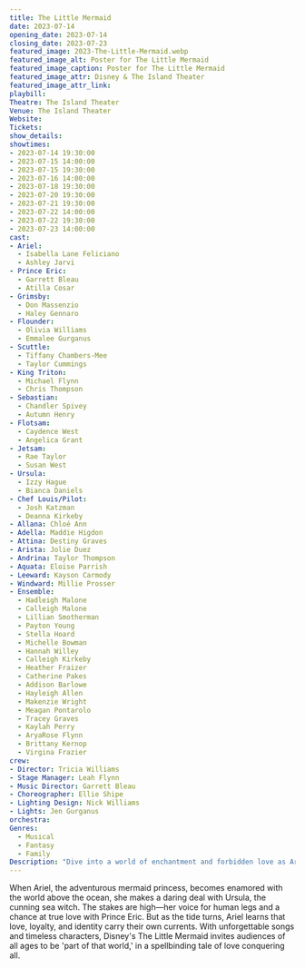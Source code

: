 ```yaml
---
title: The Little Mermaid
date: 2023-07-14
opening_date: 2023-07-14
closing_date: 2023-07-23
featured_image: 2023-The-Little-Mermaid.webp
featured_image_alt: Poster for The Little Mermaid
featured_image_caption: Poster for The Little Mermaid
featured_image_attr: Disney & The Island Theater
featured_image_attr_link: 
playbill:
Theatre: The Island Theater
Venue: The Island Theater
Website: 
Tickets:
show_details: 
showtimes:
- 2023-07-14 19:30:00
- 2023-07-15 14:00:00
- 2023-07-15 19:30:00
- 2023-07-16 14:00:00
- 2023-07-18 19:30:00
- 2023-07-20 19:30:00
- 2023-07-21 19:30:00
- 2023-07-22 14:00:00
- 2023-07-22 19:30:00
- 2023-07-23 14:00:00
cast:
- Ariel: 
  - Isabella Lane Feliciano  
  - Ashley Jarvi  
- Prince Eric: 
  - Garrett Bleau  
  - Atilla Cosar  
- Grimsby: 
  - Don Massenzio  
  - Haley Gennaro  
- Flounder: 
  - Olivia Williams  
  - Emmalee Gurganus  
- Scuttle: 
  - Tiffany Chambers-Mee  
  - Taylor Cummings  
- King Triton: 
  - Michael Flynn  
  - Chris Thompson  
- Sebastian: 
  - Chandler Spivey  
  - Autumn Henry  
- Flotsam: 
  - Caydence West  
  - Angelica Grant  
- Jetsam: 
  - Rae Taylor  
  - Susan West  
- Ursula: 
  - Izzy Hague  
  - Bianca Daniels  
- Chef Louis/Pilot: 
  - Josh Katzman  
  - Deanna Kirkeby  
- Allana: Chloé Ann  
- Adella: Maddie Higdon  
- Attina: Destiny Graves  
- Arista: Jolie Duez  
- Andrina: Taylor Thompson  
- Aquata: Eloise Parrish  
- Leeward: Kayson Carmody 
- Windward: Millie Prosser  
- Ensemble:  
  - Hadleigh Malone  
  - Calleigh Malone  
  - Lillian Smotherman  
  - Payton Young  
  - Stella Hoard  
  - Michelle Bowman  
  - Hannah Willey  
  - Calleigh Kirkeby  
  - Heather Fraizer  
  - Catherine Pakes  
  - Addison Barlowe  
  - Hayleigh Allen  
  - Makenzie Wright  
  - Meagan Pontarolo  
  - Tracey Graves  
  - Kaylah Perry  
  - AryaRose Flynn  
  - Brittany Kernop  
  - Virgina Frazier
crew:
- Director: Tricia Williams
- Stage Manager: Leah Flynn
- Music Director: Garrett Bleau
- Choreographer: Ellie Shipe
- Lighting Design: Nick Williams
- Lights: Jen Gurganus
orchestra:
Genres:
  - Musical
  - Fantasy
  - Family
Description: "Dive into a world of enchantment and forbidden love as Ariel, a headstrong mermaid princess, risks it all for a chance to be human."
---
```

When Ariel, the adventurous mermaid princess, becomes enamored with the world above the ocean, she makes a daring deal with Ursula, the cunning sea witch. The stakes are high—her voice for human legs and a chance at true love with Prince Eric. But as the tide turns, Ariel learns that love, loyalty, and identity carry their own currents. With unforgettable songs and timeless characters, Disney's The Little Mermaid invites audiences of all ages to be 'part of that world,' in a spellbinding tale of love conquering all.
